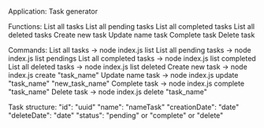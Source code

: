 Application: Task generator

Functions:
    List all tasks
    List all pending tasks
    List all completed tasks
    List all deleted tasks
    Create new task
    Update name task
    Complete task
    Delete task
    
Commands:
    List all tasks -> node index.js list
    List all pending tasks -> node index.js list pendings 
    List all completed tasks -> node index.js list completed
    List all deleted tasks -> node index.js list deleted
    Create new task -> node index.js create "task_name"
    Update name task -> node index.js update "task_name" "new_task_name"
    Complete task -> node index.js complete "task_name"
    Delete task -> node index.js delete "task_name"


Task structure:
    "id": "uuid"
    "name": "nameTask"
    "creationDate": "date"
    "deleteDate": "date"
    "status": "pending" or "complete" or "delete"
